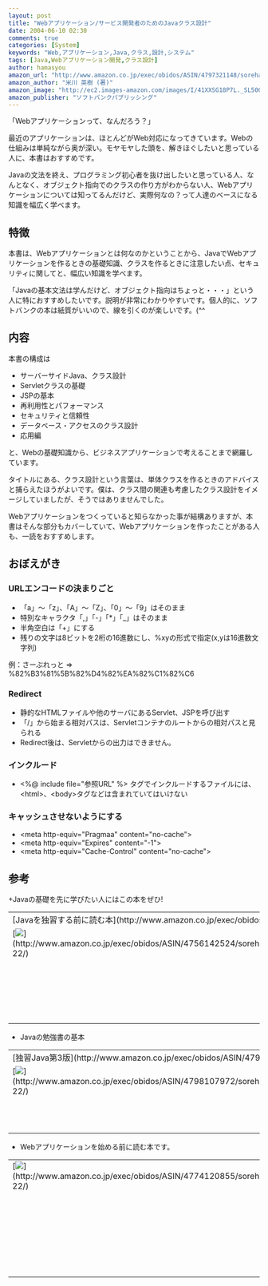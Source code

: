 ```yaml
---
layout: post
title: "Webアプリケーション/サービス開発者のためのJavaクラス設計"
date: 2004-06-10 02:30
comments: true
categories: [System]
keywords: "Web,アプリケーション,Java,クラス,設計,システム"
tags: [Java,Webアプリケーション開発,クラス設計]
author: hamasyou
amazon_url: "http://www.amazon.co.jp/exec/obidos/ASIN/4797321148/sorehabooks-22"
amazon_author: "米川 英樹 (著)"
amazon_image: "http://ec2.images-amazon.com/images/I/41XXSG18P7L._SL500_AA300_.jpg"
amazon_publisher: "ソフトバンクパブリッシング"
---
```


「Webアプリケーションって、なんだろう？」

最近のアプリケーションは、ほとんどがWeb対応になってきています。Webの仕組みは単純ながら奥が深い。モヤモヤした頭を、解きほぐしたいと思っている人に、本書はおすすめです。

Javaの文法を終え、プログラミング初心者を抜け出したいと思っている人、なんとなく、オブジェクト指向でのクラスの作り方がわからない人、Webアプリケーションについては知ってるんだけど、実際何なの？って人達のベースになる知識を幅広く学べます。


<!-- more -->

<h2>特徴</h2>

本書は、Webアプリケーションとは何なのかということから、JavaでWebアプリケーションを作るときの基礎知識、クラスを作るときに注意したい点、セキュリティに関してと、幅広い知識を学べます。

「Javaの基本文法は学んだけど、オブジェクト指向はちょっと・・・」という人に特におすすめしたいです。説明が非常にわかりやすいです。個人的に、ソフトバンクの本は紙質がいいので、線を引くのが楽しいです。(^^

<h2>内容</h2>

本書の構成は

<ul><li>サーバーサイドJava、クラス設計</li><li>Servletクラスの基礎</li><li>JSPの基本</li><li>再利用性とパフォーマンス</li><li>セキュリティと信頼性</li><li>データベース・アクセスのクラス設計</li><li>応用編</li></ul>

と、Webの基礎知識から、ビジネスアプリケーションで考えることまで網羅しています。

タイトルにある、クラス設計という言葉は、</b>単体クラスを作るときのアドバイス</b>と捕らえたほうがよいです。僕は、クラス間の関連も考慮したクラス設計をイメージしていましたが、そうではありませんでした。

Webアプリケーションをつくっていると知らなかった事が結構ありますが、本書はそんな部分もカバーしていて、Webアプリケーションを作ったことがある人も、一読をおすすめします。

<h2>おぼえがき</h2>

<h3>URLエンコードの決まりごと</h3>

<ul><li>「a」〜「z」、「A」〜「Z」、「0」〜「9」はそのまま</li><li>特別なキャラクタ「,」「-」「*」「_」はそのまま</li><li>半角空白は「+」にする</li><li>残りの文字は8ビットを2桁の16進数にし、%xyの形式で指定(x,yは16進数文字列)</li></ul>

例：さーぶれっと =&gt; %82%B3%81%5B%82%D4%82%EA%82%C1%82%C6

<h3>Redirect</h3>

<ul><li>静的なHTMLファイルや他のサーバにあるServlet、JSPを呼び出す</li><li>「/」から始まる相対パスは、Servletコンテナのルートからの相対パスと見られる</li><li>Redirect後は、Servletからの出力はできません。</li></ul>

<h3>インクルード</h3>

<ul><li>&lt;%@ include file="参照URL" %&gt; タグでインクルードするファイルには、&lt;html&gt;、&lt;body&gt;タグなどは含まれていてはいけない</li></ul>

<h3>キャッシュさせないようにする</h3>

<ul><li>&lt;meta http-equiv="Pragmaa" content="no-cache"&gt;</li><li>&lt;meta http-equiv="Expires" content="-1"&gt;</li><li>&lt;meta http-equiv="Cache-Control" content="no-cache"&gt;</li></ul>

<h2>参考</h2>

+Javaの基礎を先に学びたい人にはこの本をぜひ!

<div class="rakuten"><table width="400" border="0" cellpadding="5"><tr><td colspan="2">[Javaを独習する前に読む本](http://www.amazon.co.jp/exec/obidos/ASIN/4756142524/sorehabooks-22/)</td></tr><tr><td valign="top">[<img src="http://images-jp.amazon.com/images/P/4756142524.09.MZZZZZZZ.jpg"   border="0" />](http://www.amazon.co.jp/exec/obidos/ASIN/4756142524/sorehabooks-22/)</td><td valign="top"><font size="-1">青木 峰郎<br /><br /><iframe scrolling="no" frameborder="0" width="200" height="40" hspace="0" vspace="0" marginheight="0" marginwidth="0" src="http://webservices.amazon.co.jp/onca/xml?Service=AWSECommerceService&SubscriptionId=0G91FPYVW6ZGWBH4Y9G2&AssociateTag=goodpic-22&Operation=ItemLookup&IdType=ASIN&ContentType=text/html&Page=1&ResponseGroup=Offers&ItemId=4756142524&Version=2004-10-04&Style=http://www.g-tools.net/xsl/priceFFFFFF.xsl"></iframe><br /><b>おすすめ平均　</b><img src="http://g-images.amazon.com/images/G/01/detail/stars-5-0.gif"   /><br /><img src="http://g-images.amazon.com/images/G/01/detail/stars-5-0.gif"   />もっと早くこの本に出会いたかった<br /><br />[Amazonで詳しく見る](http://www.amazon.co.jp/exec/obidos/ASIN/4756142524/sorehabooks-22/)</font>　　　<font size="-2">by [G-Tools](http://www.goodpic.com/mt/aws/)</font><br /></td></tr></table></div>

+ Javaの勉強書の基本

<div class="rakuten"><table width="400" border="0" cellpadding="5"><tr><td colspan="2">[独習Java第3版](http://www.amazon.co.jp/exec/obidos/ASIN/4798107972/sorehabooks-22/)</td></tr><tr><td valign="top">[<img src="http://images-jp.amazon.com/images/P/4798107972.09.MZZZZZZZ.jpg"   border="0" />](http://www.amazon.co.jp/exec/obidos/ASIN/4798107972/sorehabooks-22/)</td><td valign="top"><font size="-1">ジョゼフ・オニール　武藤 健志　トップスタジオ<br /><br /><iframe scrolling="no" frameborder="0" width="200" height="40" hspace="0" vspace="0" marginheight="0" marginwidth="0" src="http://webservices.amazon.co.jp/onca/xml?Service=AWSECommerceService&SubscriptionId=0G91FPYVW6ZGWBH4Y9G2&AssociateTag=goodpic-22&Operation=ItemLookup&IdType=ASIN&ContentType=text/html&Page=1&ResponseGroup=Offers&ItemId=4798107972&Version=2004-10-04&Style=http://www.g-tools.net/xsl/priceFFFFFF.xsl"></iframe><br />[Amazonで詳しく見る](http://www.amazon.co.jp/exec/obidos/ASIN/4798107972/sorehabooks-22/)</font>　　　<font size="-2">by [G-Tools](http://www.goodpic.com/mt/aws/)</font><br /></td></tr></table></div>

+ Webアプリケーションを始める前に読む本です。

<div class="rakuten"><table border="0" cellpadding="5" width="400"><tr><td valign="top">[<img src="http://images-jp.amazon.com/images/P/4774120855.09.MZZZZZZZ.jpg"   border="0" />](http://www.amazon.co.jp/exec/obidos/ASIN/4774120855/sorehabooks-22/)</td><td valign="top" />[JavaによるWebプログラミング基礎からわかる完全入門](http://www.amazon.co.jp/exec/obidos/ASIN/4774120855/sorehabooks-22/)<br />柏原 正三<br /><iframe scrolling="no" frameborder="0" width="250" height="40" hspace="0" vspace="0" marginheight="0" marginwidth="0" src="http://xml-jp.amznxslt.com/onca/xml3?dev-t=D2JW5SAFEH7L0B&t=goodpic-22&f=http://www.g-tools.com/xsl/aws-price-ffffff.xsl&locale=jp&type=lite&AsinSearch=4774120855"></iframe><br /><br /><br />[<font size="-1">Amazonで詳しく見る</font>](http://www.amazon.co.jp/exec/obidos/ASIN/4774120855/sorehabooks-22/)<img src="http://www.g-tools.com/img/spacer.gif"   width="50" height="1" />[ /><img src="http://www.g-tools.com/img/powered-by-gtool.gif"   border="0" alt="4774120855"/>](http://www.goodpic.com/mt/aws/)<br /></td></tr></table>
</div>




